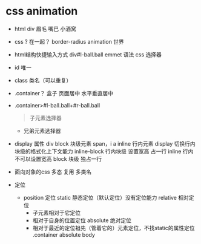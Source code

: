 # css animation

- html
  div
  眉毛
  嘴巴
  小酒窝

- css
  ? 在一起？
  border-radius
  animation 世界

- html结构快捷输入方式
  div#l-ball.ball  emmet 语法 css 选择器
- id 唯一
- class 类名（可以重复）
- .container？
  盒子  页面居中
  水平垂直居中
- .container>#l-ball.ball+#r-ball.ball
  > 子元素选择器
  + 兄弟元素选择器

- display 属性
  div block  块级元素
  span，i a inline  行内元素
  display 切换行内块级的格式化上下文能力
  inline-block 行内块级 设置宽高 占一行
  inline 行内 不可以设置宽高
  block 块级 独占一行

- 面向对象的css
  多态
  复用 多类名 
- 定位
  - position 定位
    static 静态定位（默认定位）没有定位能力
    relative 相对定位
      - 子元素相对于它定位
      - 相对于自身的位置定位
    absolute 绝对定位
      - 相对于最近的定位祖先（管着它的）元素定位，不找static的属性定位
    .container absolute body
